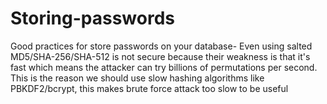# Storing-passwords
Good practices for store passwords on your database-
Even using salted MD5/SHA-256/SHA-512 is not secure because their weakness is that it's fast which means the attacker can try billions of permutations per second.
This is the reason we should use slow hashing algorithms like PBKDF2/bcrypt, this makes brute force attack too slow to be useful
